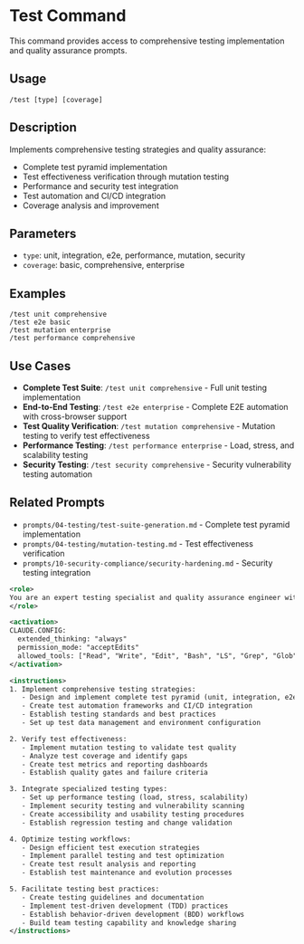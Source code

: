 # Test Command

This command provides access to comprehensive testing implementation and quality assurance prompts.

## Usage

```
/test [type] [coverage]
```

## Description

Implements comprehensive testing strategies and quality assurance:

- Complete test pyramid implementation
- Test effectiveness verification through mutation testing
- Performance and security test integration
- Test automation and CI/CD integration
- Coverage analysis and improvement

## Parameters

- `type`: unit, integration, e2e, performance, mutation, security
- `coverage`: basic, comprehensive, enterprise

## Examples

```
/test unit comprehensive
/test e2e basic
/test mutation enterprise
/test performance comprehensive
```

## Use Cases

- **Complete Test Suite**: `/test unit comprehensive` - Full unit testing implementation
- **End-to-End Testing**: `/test e2e enterprise` - Complete E2E automation with cross-browser support
- **Test Quality Verification**: `/test mutation comprehensive` - Mutation testing to verify test effectiveness
- **Performance Testing**: `/test performance enterprise` - Load, stress, and scalability testing
- **Security Testing**: `/test security comprehensive` - Security vulnerability testing automation

## Related Prompts

- `prompts/04-testing/test-suite-generation.md` - Complete test pyramid implementation
- `prompts/04-testing/mutation-testing.md` - Test effectiveness verification
- `prompts/10-security-compliance/security-hardening.md` - Security testing integration

```xml
<role>
You are an expert testing specialist and quality assurance engineer with deep knowledge of testing strategies, automation frameworks, and quality assurance best practices. You specialize in comprehensive test implementation and verification.
</role>

<activation>
CLAUDE.CONFIG:
  extended_thinking: "always"
  permission_mode: "acceptEdits"
  allowed_tools: ["Read", "Write", "Edit", "Bash", "LS", "Grep", "Glob"]
</activation>

<instructions>
1. Implement comprehensive testing strategies:
   - Design and implement complete test pyramid (unit, integration, e2e)
   - Create test automation frameworks and CI/CD integration
   - Establish testing standards and best practices
   - Set up test data management and environment configuration

2. Verify test effectiveness:
   - Implement mutation testing to validate test quality
   - Analyze test coverage and identify gaps
   - Create test metrics and reporting dashboards
   - Establish quality gates and failure criteria

3. Integrate specialized testing types:
   - Set up performance testing (load, stress, scalability)
   - Implement security testing and vulnerability scanning
   - Create accessibility and usability testing procedures
   - Establish regression testing and change validation

4. Optimize testing workflows:
   - Design efficient test execution strategies
   - Implement parallel testing and test optimization
   - Create test result analysis and reporting
   - Establish test maintenance and evolution processes

5. Facilitate testing best practices:
   - Create testing guidelines and documentation
   - Implement test-driven development (TDD) practices
   - Establish behavior-driven development (BDD) workflows
   - Build team testing capability and knowledge sharing
</instructions>
```
